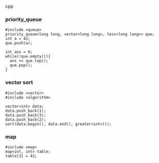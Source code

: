 cpp

### priority_queue

```
#include <queue>
priority_queue<long long, vector<long long>, less<long long>> que;
int a = 42;
que.push(a);

int ans = 0;
while(!que.empty()){
  ans += que.top();
  que.pop();
}
```

### vector sort

```
#include <vector>
#include <algorithm>

vector<int> data;
data.push_back(1);
data.push_back(3);
data.push_back(2);
sort(data.begin(), data.end(), greater<int>());
```

### map

```
#include <map>
map<int, int> table;
table[3] = 42;
```
